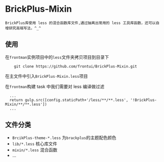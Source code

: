 # BrickPlus-Mixin

`
  BrickPlus库使用 less 的混合函数库文件,通过抽离出常用的 less 工具库函数，还可以自增研究高端写法，^_^
`

## 使用

在`frontman`实例项目中的`less`文件夹拷贝项目到目录下

```
    git clone https://github.com/frontui/BrickPlus-Mixin.git
```

在主文件中引入`BrickPlus-Mixin.less`项目

在`frontman`构建 task 中我们需要对 less 编译做过滤

```
  ...
  return gulp.src([config.staticPath+'/less/**/**.less', '!BrickPlus-Mixin/**/**.less'])
  ...
```

## 文件分类

* `BrcikPlus-theme-*.less` 为`brackplus`的主题配色颜色
* `lib/*.less` 核心库文件
* `mixin/*.less` 混合函数
* ...
